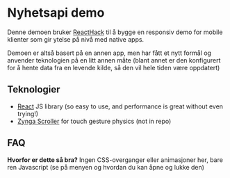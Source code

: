 # Nyhetsapi demo

Denne demoen bruker [ReactHack](http://github.com/petehunt/ReactHack) til å bygge en responsiv demo for mobile klienter som gir ytelse på nivå med native apps.

Demoen er altså basert på en annen app, men har fått et nytt formål og anvender teknologien på en litt annen måte (blant annet er den konfigurert for å hente data fra en levende kilde, så den vil hele tiden være oppdatert)

## Teknologier 

  * [React](http://github.com/facebook/react) JS library (so easy to use, and performance is great without even trying!)
  * [Zynga Scroller](http://github.com/zynga/scroller) for touch gesture physics (not in repo)

## FAQ

**Hvorfor er dette så bra?** Ingen CSS-overganger eller animasjoner her, bare ren Javascript (se på menyen og hvordan du kan åpne og lukke den)
